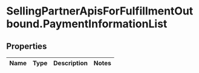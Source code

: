 # SellingPartnerApisForFulfillmentOutbound.PaymentInformationList

## Properties
Name | Type | Description | Notes
------------ | ------------- | ------------- | -------------


